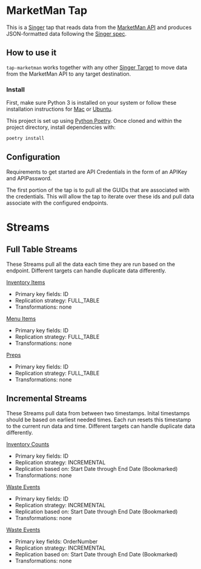 # MarketMan Tap

This is a [Singer](https://singer.io) tap that reads data from the [MarketMan API](https://api-doc.marketman.com/?version=latest#intro) and produces JSON-formatted data following the [Singer spec](https://github.com/singer-io/getting-started/blob/master/SPEC.md).

## How to use it

`tap-marketman` works together with any other [Singer Target](https://singer.io) to move data from the MarketMan API to any target destination.

### Install

First, make sure Python 3 is installed on your system or follow these
installation instructions for [Mac](http://docs.python-guide.org/en/latest/starting/install3/osx/) or
[Ubuntu](https://www.digitalocean.com/community/tutorials/how-to-install-python-3-and-set-up-a-local-programming-environment-on-ubuntu-16-04).

This project is set up using [Python Poetry](https://python-poetry.org/). Once cloned and within the project directory, install dependencies with:

```bash
poetry install
```

## Configuration

Requirements to get started are API Credentials in the form of an APIKey and APIPassword.

The first portion of the tap is to pull all the GUIDs that are associated with the credentials.  This will allow the tap to iterate over these ids and pull data associate with the configured endpoints.

# Streams

## Full Table Streams
These Streams pull all the data each time they are run based on the endpoint.  Different targets can handle duplicate data differently.

[Inventory Items](https://api-doc.marketman.com/?version=latest#8dcfdaad-f9cc-4485-9504-62064a32a9ff)
- Primary key fields: ID
- Replication strategy: FULL_TABLE
- Transformations: none

[Menu Items](https://api-doc.marketman.com/?version=latest#51b60a8b-dce2-4784-9d20-7eb6b303025c)
- Primary key fields: ID
- Replication strategy: FULL_TABLE
- Transformations: none

[Preps](https://api-doc.marketman.com/?version=latest#de20f2e4-2a70-4901-ae5e-1e642165e869)
- Primary key fields: ID
- Replication strategy: FULL_TABLE
- Transformations: none


## Incremental Streams
These Streams pull data from between two timestamps.  Inital timestamps should be based on earliest needed times.  Each run resets this timestamp to the current run data and time.  Different targets can handle duplicate data differently.

[Inventory Counts](https://api-doc.marketman.com/?version=latest#561b8144-1ffe-43d5-b7c3-e3c9bfe66962)
- Primary key fields: ID
- Replication strategy: INCREMENTAL
- Replication based on: Start Date through End Date (Bookmarked)
- Transformations: none

[Waste Events](https://api-doc.marketman.com/?version=latest#b2b90898-cd9d-468d-8943-041de0bc48b2)
- Primary key fields: ID
- Replication strategy: INCREMENTAL
- Replication based on: Start Date through End Date (Bookmarked)
- Transformations: none

[Waste Events](https://api-doc.marketman.com/?version=latest#6de85108-2163-41e8-8215-8ecf38fd6671)
- Primary key fields: OrderNumber
- Replication strategy: INCREMENTAL
- Replication based on: Start Date through End Date (Bookmarked)
- Transformations: none